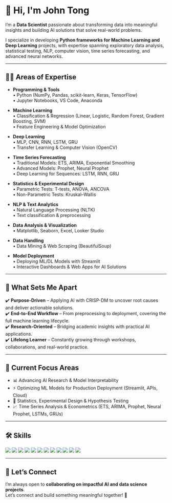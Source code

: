 # 👋 Hi, I'm John Tong  

I’m a **Data Scientist** passionate about transforming data into meaningful insights and building AI solutions that solve real-world problems.  

I specialize in developing **Python frameworks for Machine Learning and Deep Learning** projects, with expertise spanning exploratory data analysis, statistical testing, NLP, computer vision, time series forecasting, and advanced neural networks.  

---

## 👨‍💻 Areas of Expertise  

- **Programming & Tools**  
  • Python (NumPy, Pandas, scikit-learn, Keras, TensorFlow)  
  • Jupyter Notebooks, VS Code, Anaconda  

- **Machine Learning**  
  • Classification & Regression (Linear, Logistic, Random Forest, Gradient Boosting, SVM)  
  • Feature Engineering & Model Optimization  

- **Deep Learning**  
  • MLP, CNN, RNN, LSTM, GRU  
  • Transfer Learning & Computer Vision (OpenCV)  

- **Time Series Forecasting**  
  • Traditional Models: ETS, ARIMA, Exponential Smoothing  
  • Advanced Models: Prophet, Neural Prophet  
  • Deep Learning for Sequences: LSTM, RNN, GRU  

- **Statistics & Experimental Design**  
  • Parametric Tests: T-tests, ANOVA, ANCOVA  
  • Non-Parametric Tests: Kruskal–Wallis  

- **NLP & Text Analytics**  
  • Natural Language Processing (NLTK)  
  • Text classification & preprocessing  

- **Data Analysis & Visualization**  
  • Matplotlib, Seaborn, Excel, Looker Studio  

- **Data Handling**  
  • Data Mining & Web Scraping (BeautifulSoup)  

- **Model Deployment**  
  • Deploying ML/DL Models with Streamlit  
  • Interactive Dashboards & Web Apps for AI Solutions  

---

## 📌 What Sets Me Apart  

✔️ **Purpose-Driven** – Applying AI with CRISP-DM to uncover root causes and deliver actionable solutions.  
✔️ **End-to-End Workflow** – From preprocessing to deployment, covering the full machine learning lifecycle.  
✔️ **Research-Oriented** – Bridging academic insights with practical AI applications.  
✔️ **Lifelong Learner** – Constantly growing through workshops, collaborations, and real-world practice.  

---

## 🌱 Current Focus Areas  

- 📊 Advancing AI Research & Model Interpretability  
- ⚡ Optimizing ML Models for Production Deployment (Streamlit, APIs, Cloud)  
- 🧪 Statistics, Experimental Design & Hypothesis Testing  
- 📈 Time Series Analysis & Econometrics (ETS, ARIMA, Prophet, Neural Prophet, LSTMs, GRUs)  

---

## 🛠 Skills  

<p align="left">
  <img src="https://img.shields.io/badge/Python-3776AB?style=for-the-badge&logo=python&logoColor=white"/>
  <img src="https://img.shields.io/badge/Anaconda-42B029?style=for-the-badge&logo=anaconda&logoColor=white"/>
  <img src="https://img.shields.io/badge/Scikit--Learn-F7931E?style=for-the-badge&logo=scikit-learn&logoColor=white"/>
  <img src="https://img.shields.io/badge/TensorFlow-FF6F00?style=for-the-badge&logo=tensorflow&logoColor=white"/>
  <img src="https://img.shields.io/badge/PyTorch-EE4C2C?style=for-the-badge&logo=pytorch&logoColor=white"/>
  <img src="https://img.shields.io/badge/Pandas-150458?style=for-the-badge&logo=pandas&logoColor=white"/>
  <img src="https://img.shields.io/badge/Numpy-013243?style=for-the-badge&logo=numpy&logoColor=white"/>
  <img src="https://img.shields.io/badge/Matplotlib-11557c?style=for-the-badge&logo=plotly&logoColor=white"/>
  <img src="https://img.shields.io/badge/Seaborn-6C3483?style=for-the-badge&logoColor=white"/>
  <img src="https://img.shields.io/badge/OpenCV-5C3EE8?style=for-the-badge&logo=opencv&logoColor=white"/>
  <img src="https://img.shields.io/badge/Streamlit-FF4B4B?style=for-the-badge&logo=streamlit&logoColor=white"/>
  <img src="https://img.shields.io/badge/Prophet-0A66C2?style=for-the-badge&logo=meta&logoColor=white"/>
</p>  

---

## 🤝 Let’s Connect  

I’m always open to **collaborating on impactful AI and data science projects**.  
Let’s connect and build something meaningful together! 🚀  
